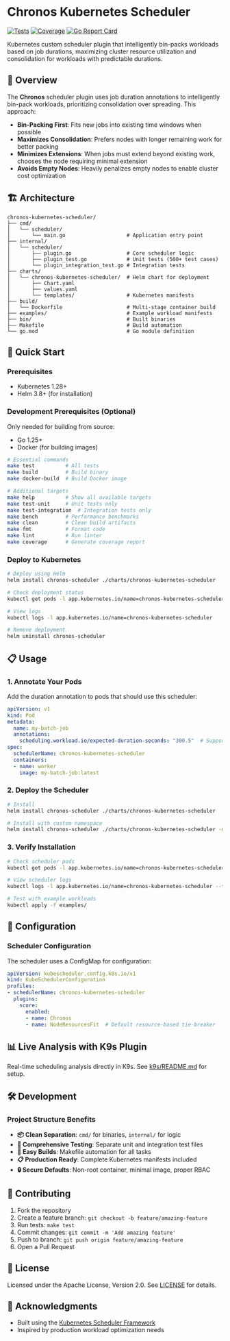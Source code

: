 # Chronos Kubernetes Scheduler

[![Tests](https://github.com/rohitraut3366/chronos-kubernetes-scheduler/workflows/Tests/badge.svg)](https://github.com/rohitraut3366/chronos-kubernetes-scheduler/actions)
[![Coverage](https://img.shields.io/badge/coverage-96%25-brightgreen.svg)](https://github.com/rohitraut3366/chronos-kubernetes-scheduler/actions)
[![Go Report Card](https://goreportcard.com/badge/github.com/rohitraut3366/chronos-kubernetes-scheduler)](https://goreportcard.com/report/github.com/rohitraut3366/chronos-kubernetes-scheduler)

Kubernetes custom scheduler plugin that intelligently bin-packs workloads based on job durations, maximizing cluster resource utilization and consolidation for workloads with predictable durations.

## 🎯 Overview

The **Chronos** scheduler plugin uses job duration annotations to intelligently bin-pack workloads, prioritizing consolidation over spreading. This approach:

- **Bin-Packing First**: Fits new jobs into existing time windows when possible
- **Maximizes Consolidation**: Prefers nodes with longer remaining work for better packing  
- **Minimizes Extensions**: When jobs must extend beyond existing work, chooses the node requiring minimal extension
- **Avoids Empty Nodes**: Heavily penalizes empty nodes to enable cluster cost optimization

## 🏗️ Architecture

```
chronos-kubernetes-scheduler/
├── cmd/
│   └── scheduler/
│       └── main.go                    # Application entry point
├── internal/
│   └── scheduler/
│       ├── plugin.go                  # Core scheduler logic
│       ├── plugin_test.go             # Unit tests (500+ test cases)
│       └── plugin_integration_test.go # Integration tests
├── charts/
│   └── chronos-kubernetes-scheduler/  # Helm chart for deployment
│       ├── Chart.yaml
│       ├── values.yaml
│       └── templates/                 # Kubernetes manifests
├── build/
│   └── Dockerfile                     # Multi-stage container build
├── examples/                          # Example workload manifests
├── bin/                               # Built binaries
├── Makefile                           # Build automation
└── go.mod                             # Go module definition
```

## 🚀 Quick Start

### Prerequisites
- Kubernetes 1.28+
- Helm 3.8+ (for installation)

### Development Prerequisites (Optional)
Only needed for building from source:
- Go 1.25+
- Docker (for building images)

```bash
# Essential commands
make test          # All tests
make build         # Build binary
make docker-build  # Build Docker image

# Additional targets
make help          # Show all available targets
make test-unit     # Unit tests only  
make test-integration  # Integration tests only
make bench         # Performance benchmarks
make clean         # Clean build artifacts
make fmt           # Format code
make lint          # Run linter
make coverage      # Generate coverage report
```

### Deploy to Kubernetes

```bash
# Deploy using Helm
helm install chronos-scheduler ./charts/chronos-kubernetes-scheduler

# Check deployment status  
kubectl get pods -l app.kubernetes.io/name=chronos-kubernetes-scheduler

# View logs
kubectl logs -l app.kubernetes.io/name=chronos-kubernetes-scheduler

# Remove deployment
helm uninstall chronos-scheduler
```

## 📋 Usage

### 1. Annotate Your Pods

Add the duration annotation to pods that should use this scheduler:

```yaml
apiVersion: v1
kind: Pod
metadata:
  name: my-batch-job
  annotations:
    scheduling.workload.io/expected-duration-seconds: "300.5"  # Supports decimal values (5 min 30 sec)
spec:
  schedulerName: chronos-kubernetes-scheduler
  containers:
  - name: worker
    image: my-batch-job:latest
```

### 2. Deploy the Scheduler

```bash
# Install
helm install chronos-scheduler ./charts/chronos-kubernetes-scheduler

# Install with custom namespace
helm install chronos-scheduler ./charts/chronos-kubernetes-scheduler -n scheduler-system --create-namespace
```

### 3. Verify Installation

```bash
# Check scheduler pods
kubectl get pods -l app.kubernetes.io/name=chronos-kubernetes-scheduler

# View scheduler logs
kubectl logs -l app.kubernetes.io/name=chronos-kubernetes-scheduler --tail=100

# Test with example workloads
kubectl apply -f examples/
```

## 🔧 Configuration

### Scheduler Configuration

The scheduler uses a ConfigMap for configuration:

```yaml
apiVersion: kubescheduler.config.k8s.io/v1
kind: KubeSchedulerConfiguration
profiles:
- schedulerName: chronos-kubernetes-scheduler
  plugins:
    score:
      enabled:
      - name: Chronos
      - name: NodeResourcesFit  # Default resource-based tie-breaker
```



## 📊 Live Analysis with K9s Plugin

Real-time scheduling analysis directly in K9s. See [k9s/README.md](k9s/README.md) for setup.

## 🛠️ Development

### Project Structure Benefits

- **📦 Clean Separation**: `cmd/` for binaries, `internal/` for logic
- **🧪 Comprehensive Testing**: Separate unit and integration test files  
- **🚀 Easy Builds**: Makefile automation for all tasks
- **📋 Production Ready**: Complete Kubernetes manifests included
- **🔒 Secure Defaults**: Non-root container, minimal image, proper RBAC


## 🤝 Contributing

1. Fork the repository
2. Create a feature branch: `git checkout -b feature/amazing-feature`
3. Run tests: `make test`
4. Commit changes: `git commit -m 'Add amazing feature'`
5. Push to branch: `git push origin feature/amazing-feature`
6. Open a Pull Request

## 📄 License

Licensed under the Apache License, Version 2.0. See [LICENSE](LICENSE) for details.

## 🙏 Acknowledgments

- Built using the [Kubernetes Scheduler Framework](https://kubernetes.io/docs/concepts/scheduling-eviction/scheduling-framework/)
- Inspired by production workload optimization needs
